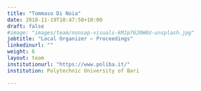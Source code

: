 ```yaml
---
title: "Tommaso Di Noia"
date: 2018-11-19T10:47:58+10:00
draft: false
#image: "images/team/nonsap-visuals-kMJp7620W6U-unsplash.jpg"
jobtitle: "Local Organizer – Proceedings"
linkedinurl: ""
weight: 6
layout: team
institutionurl: "https://www.poliba.it/"
institution: Polytechnic University of Bari

---
```

